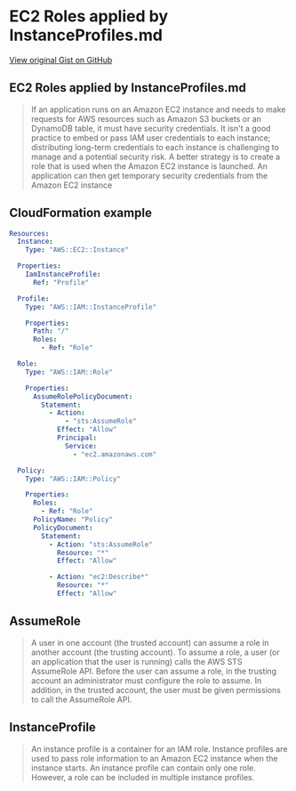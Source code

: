 # EC2 Roles applied by InstanceProfiles.md

[View original Gist on GitHub](https://gist.github.com/Integralist/145efaf22f17d8a5cc73)

## EC2 Roles applied by InstanceProfiles.md

> If an application runs on an Amazon EC2 instance and needs to make requests for AWS resources such as Amazon S3 buckets or an DynamoDB table, it must have security credentials. It isn't a good practice to embed or pass IAM user credentials to each instance; distributing long-term credentials to each instance is challenging to manage and a potential security risk. A better strategy is to create a role that is used when the Amazon EC2 instance is launched. An application can then get temporary security credentials from the Amazon EC2 instance

## CloudFormation example

```yaml
Resources:
  Instance:
    Type: "AWS::EC2::Instance"

  Properties:
    IamInstanceProfile:
      Ref: "Profile"

  Profile:
    Type: "AWS::IAM::InstanceProfile"

    Properties:
      Path: "/"
      Roles:
        - Ref: "Role"

  Role:
    Type: "AWS::IAM::Role"

    Properties:
      AssumeRolePolicyDocument:
        Statement:
          - Action:
              - "sts:AssumeRole"
            Effect: "Allow"
            Principal:
              Service:
                - "ec2.amazonaws.com"

  Policy:
    Type: "AWS::IAM::Policy"

    Properties:
      Roles:
        - Ref: "Role"
      PolicyName: "Policy"
      PolicyDocument:
        Statement:
          - Action: "sts:AssumeRole"
            Resource: "*"
            Effect: "Allow"

          - Action: "ec2:Describe*"
            Resource: "*"
            Effect: "Allow"
```

## AssumeRole

> A user in one account (the trusted account) can assume a role in another account (the trusting account). To assume a role, a user (or an application that the user is running) calls the AWS STS AssumeRole API. Before the user can assume a role, in the trusting account an administrator must configure the role to assume. In addition, in the trusted account, the user must be given permissions to call the AssumeRole API.

## InstanceProfile

> An instance profile is a container for an IAM role. Instance profiles are used to pass role information to an Amazon EC2 instance when the instance starts. An instance profile can contain only one role. However, a role can be included in multiple instance profiles.

